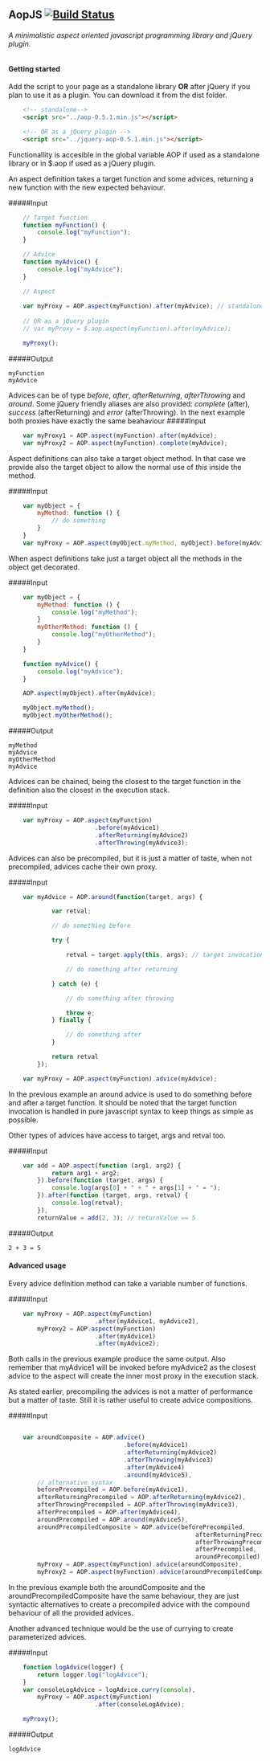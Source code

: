 ## AopJS [![Build Status](https://travis-ci.org/victorcastroamigo/aopjs.png?branch=master)](https://travis-ci.org/victorcastroamigo/aopjs)

###### A minimalistic aspect oriented javascript programming library and jQuery plugin.

#### Getting started

Add the script to your page as a standalone library **OR** after jQuery if you plan to use it as a plugin. You can download it from the dist folder.

```html
    <!-- standalone-->
    <script src="../aop-0.5.1.min.js"></script>

    <!-- OR as a jQuery plugin -->
    <script src="../jquery-aop-0.5.1.min.js"></script>
```

Functionallity is accesible in the global variable AOP if used as a standalone library or in $.aop if used as a jQuery plugin.

An aspect definition takes a target function and some advices, returning a new function with the new expected behaviour.

#####Input
```javascript
    // Target function
    function myFunction() {
        console.log("myFunction");
    }

    // Advice
    function myAdvice() {
        console.log("myAdvice");
    }

    // Aspect
    
    var myProxy = AOP.aspect(myFunction).after(myAdvice); // standalone
    
    // OR as a jQuery plugin
    // var myProxy = $.aop.aspect(myFunction).after(myAdvice);

    myProxy();
```
#####Output
```
myFunction
myAdvice
```

Advices can be of type *before*, *after*, *afterReturning*, *afterThrowing* and *around*. Some jQuery friendly aliases are also provided: *complete* (after), *success* (afterReturning) and *error* (afterThrowing). In the next example both proxies have exactly the same beahaviour
#####Input
```javascript
    var myProxy1 = AOP.aspect(myFunction).after(myAdvice);
    var myProxy2 = AOP.aspect(myFunction).complete(myAdvice);
```

Aspect definitions can also take a target object method. In that case we provide also the target object to allow the normal use of *this* inside the method.

#####Input
```javascript
    var myObject = {
        myMethod: function () {
            // do something
        }
    }
    var myProxy = AOP.aspect(myObject.myMethod, myObject).before(myAdvice);
```

When aspect definitions take just a target object all the methods in the object get decorated.

#####Input
```javascript
    var myObject = {
        myMethod: function () {
            console.log("myMethod");
        }
        myOtherMethod: function () {
            console.log("myOtherMethod");
        }
    }

    function myAdvice() {
        console.log("myAdvice");
    }

    AOP.aspect(myObject).after(myAdvice);

    myObject.myMethod();
    myObject.myOtherMethod();
```
#####Output
```
myMethod
myAdvice
myOtherMethod
myAdvice
```

Advices can be chained, being the closest to the target function in the definition  also the closest in the execution stack.

#####Input
```javascript
    var myProxy = AOP.aspect(myFunction)
                        .before(myAdvice1)
                        .afterReturning(myAdvice2)
                        .afterThrowing(myAdvice3);
```

Advices can also be precompiled, but it is just a matter of taste, when not precompiled, advices cache their own proxy.

#####Input
```javascript    
    var myAdvice = AOP.around(function(target, args) {

            var retval;

            // do something before

            try {

                retval = target.apply(this, args); // target invocation

                // do something after returning

            } catch (e) {

                // do something after throwing

                throw e;
            } finally {

                // do something after
            }

            return retval
        });

    var myProxy = AOP.aspect(myFunction).advice(myAdvice);
```

In the previous example an around advice is used to do something before and after a target function. It should be noted that the target function invocation is handled in pure javascript syntax to keep things as simple as possible.

Other types of advices have access to target, args and retval too.

#####Input
```javascript
    var add = AOP.aspect(function (arg1, arg2) {
            return arg1 + arg2;
        }).before(function (target, args) {
            console.log(args[0] + " + " + args[1] + " = ");
        }).after(function (target, args, retval) {
            console.log(retval);
        }),
        returnValue = add(2, 3); // returnValue == 5
```
#####Output
```
2 + 3 = 5
```

#### Advanced usage

Every advice definition method can take a variable number of functions.

#####Input
```javascript
    var myProxy = AOP.aspect(myFunction)
                        .after(myAdvice1, myAdvice2),
        myProxy2 = AOP.aspect(myFunction)
                        .after(myAdvice1)
                        .after(myAdvice2);
```

Both calls in the previous example produce the same output. Also remember that myAdvice1 will be invoked before myAdvice2 as the closest advice to the aspect will create the inner most proxy in the execution stack. 

As stated earlier, precompiling the advices is not a matter of performance but a matter of taste. Still it is rather useful to create advice compositions.

#####Input
```javascript

    var aroundComposite = AOP.advice()
                                .before(myAdvice1)
                                .afterReturning(myAdvice2)
                                .afterThrowing(myAdvice3)
                                .after(myAdvice4)
                                .around(myAdvice5),
        // alternative syntax                        
        beforePrecompiled = AOP.before(myAdvice1),
        afterReturningPrecompiled = AOP.afterReturning(myAdvice2),
        afterThrowingPrecompiled = AOP.afterThrowing(myAdvice3),
        afterPrecompiled = AOP.after(myAdvice4),
        aroundPrecompiled = AOP.around(myAdvice5),
        aroundPrecompiledComposite = AOP.advice(beforePrecompiled,
                                                    afterReturningPrecompiled,
                                                    afterThrowingPrecompiled,
                                                    afterPrecompiled,
                                                    aroundPrecompiled),
        myProxy = AOP.aspect(myFunction).advice(aroundComposite),
        myProxy2 = AOP.aspect(myFunction).advice(aroundPrecompiledComposite);
```

In the previous example both the aroundComposite and the aroundPrecompiledComposite have the same behaviour, they are just syntactic alternatives to create a precompiled advice with the compound behaviour of all the provided advices.

Another advanced technique would be the use of currying to create parameterized advices.

#####Input
```javascript
    function logAdvice(logger) {
        return logger.log("logAdvice");
    }
    var consoleLogAdvice = logAdvice.curry(console),
        myProxy = AOP.aspect(myFunction)
                        .after(consoleLogAdvice);

    myProxy();
```
#####Output
```
logAdvice
```
